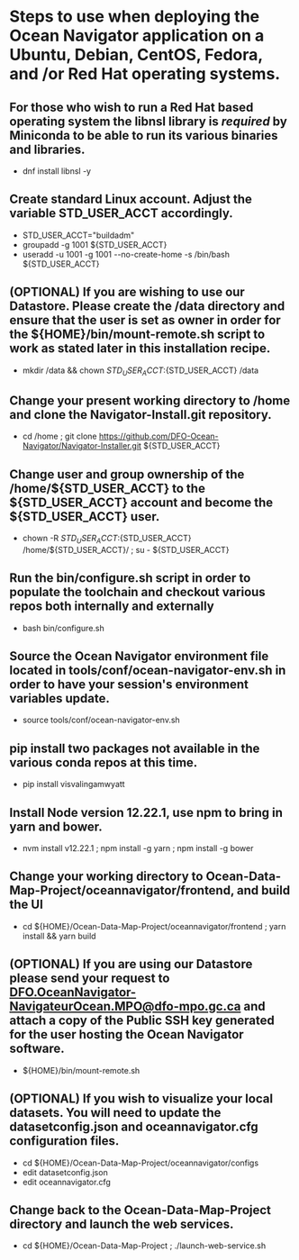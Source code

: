 # Steps to use when deploying the Ocean Navigator application on a Ubuntu, Debian, CentOS, Fedora, and /or Red Hat operating systems.

## For those who wish to run a Red Hat based operating system the libnsl library is *required* by Miniconda to be able to run its various binaries and libraries.

* dnf install libnsl -y

## Create standard Linux account. Adjust the variable STD_USER_ACCT accordingly.

* STD_USER_ACCT="buildadm"
* groupadd -g 1001 ${STD_USER_ACCT}
* useradd -u 1001 -g 1001 --no-create-home -s /bin/bash ${STD_USER_ACCT}

## (OPTIONAL) If you are wishing to use our Datastore. Please create the /data directory and ensure that the user is set as owner in order for the ${HOME}/bin/mount-remote.sh script to work as stated later in this installation recipe. 

* mkdir /data && chown ${STD_USER_ACCT}:${STD_USER_ACCT} /data

## Change your present working directory to /home and clone the Navigator-Install.git repository.

* cd /home ; git clone https://github.com/DFO-Ocean-Navigator/Navigator-Installer.git ${STD_USER_ACCT}

## Change user and group ownership of the /home/${STD_USER_ACCT} to the ${STD_USER_ACCT} account and become the ${STD_USER_ACCT} user.

* chown -R ${STD_USER_ACCT}:${STD_USER_ACCT} /home/${STD_USER_ACCT}/ ; su - ${STD_USER_ACCT}

## Run the bin/configure.sh script in order to populate the toolchain and checkout various repos both internally and externally

* bash bin/configure.sh

## Source the Ocean Navigator environment file located in tools/conf/ocean-navigator-env.sh in order to have your session's environment variables update.

* source tools/conf/ocean-navigator-env.sh

## pip install two packages not available in the various conda repos at this time.

* pip install visvalingamwyatt

## Install Node version 12.22.1, use npm to bring in yarn and bower.

* nvm install v12.22.1 ; npm install -g yarn ; npm install -g bower

## Change your working directory to Ocean-Data-Map-Project/oceannavigator/frontend, and build the UI

* cd ${HOME}/Ocean-Data-Map-Project/oceannavigator/frontend ; yarn install && yarn build

## (OPTIONAL) If you are using our Datastore please send your request to DFO.OceanNavigator-NavigateurOcean.MPO@dfo-mpo.gc.ca and attach a copy of the Public SSH key generated for the user hosting the Ocean Navigator software.

* ${HOME}/bin/mount-remote.sh

## (OPTIONAL) If you wish to visualize your local datasets. You will need to update the datasetconfig.json and oceannavigator.cfg configuration files.

* cd ${HOME}/Ocean-Data-Map-Project/oceannavigator/configs 
* edit datasetconfig.json
* edit oceannavigator.cfg

## Change back to the Ocean-Data-Map-Project directory and launch the web services.

* cd ${HOME}/Ocean-Data-Map-Project ; ./launch-web-service.sh
